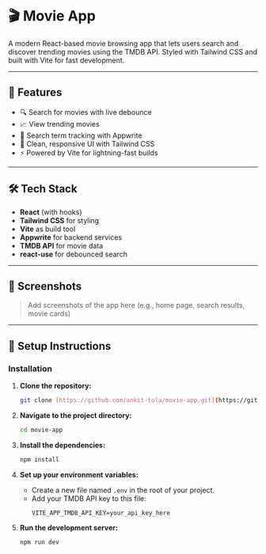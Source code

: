 # 🎬 Movie App

A modern React-based movie browsing app that lets users search and discover trending movies using the TMDB API. Styled with Tailwind CSS and built with Vite for fast development.

---

## 🚀 Features

- 🔍 Search for movies with live debounce
- 📈 View trending movies
- 🧠 Search term tracking with Appwrite
- 💅 Clean, responsive UI with Tailwind CSS
- ⚡ Powered by Vite for lightning-fast builds

---

## 🛠️ Tech Stack

- **React** (with hooks)
- **Tailwind CSS** for styling
- **Vite** as build tool
- **Appwrite** for backend services
- **TMDB API** for movie data
- **react-use** for debounced search

---

## 📸 Screenshots

> Add screenshots of the app here (e.g., home page, search results, movie cards)

---

## 🔧 Setup Instructions

### Installation

1.  **Clone the repository:**
    ```sh
    git clone [https://github.com/ankit-tola/movie-app.git](https://github.com/ankit-tola/movie-app.git)
    ```

2.  **Navigate to the project directory:**
    ```sh
    cd movie-app
    ```

3.  **Install the dependencies:**
    ```sh
    npm install
    ```

4.  **Set up your environment variables:**
    -   Create a new file named `.env` in the root of your project.
    -   Add your TMDB API key to this file:
        ```
        VITE_APP_TMDB_API_KEY=your_api_key_here
        ```

5.  **Run the development server:**
    ```sh
    npm run dev
    ```
